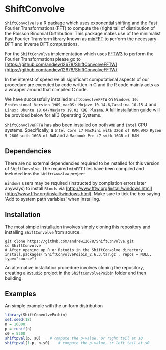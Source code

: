 # ShiftConvolve
`ShiftConvolve` is a R package which uses exponential shifting and the Fast Fourier Transformations (FFT) to compute the (right) tail of distribution of the Poisson Binomial Distribution. 
This package makes use of the minimalist Fast Fourier Transform library known as [minFFT](https://github.com/aimukhin/minfft) to perform the necessary DFT and Inverse DFT computations.

For the `ShiftConvolve` implementation which uses [FFTW3](http://www.fftw.org/) to perform the Fourier Transformations please go to [https://github.com/andrew12678/ShiftConvolveFFTW](https://github.com/andrew12678/ShiftConvolveFFTW).

In the interest of speed we all significant computational aspects of our procedure are executed by code written in C and the R code mainly acts as a wrapper around that compiled C code.

We have successfully installed `ShiftConvolveFFTW` on `Windows 10: Professional Version 1909`, `macOS: Mojave 10.14.6/Catalina 10.15.4` and `Linux: Ubuntu 18.04/Manjaro 19.02 KDE Plasma`. A full installation guide will be provided below for all 3 Operating Systems.

`ShiftConvolveFFTW` has also been installed on both `AMD` and `Intel` CPU systems. Specifically, a  `Intel Core i7 MacMini with 32GB of RAM`, `AMD Ryzen 5 2600 with 16GB of RAM` and a `Macbook Pro i7 with 16GB of RAM` 

## Dependencies

There are no external dependencies required to be installed for this version of `ShiftConvolve`. The required `minFFT` files have been compiled and included into the `ShiftConvolve` project.    

`Windows` users may be required (instructed by compilation errors later anyways) to install `Rtools` via [http://www.fftw.org/install/windows.html](http://www.fftw.org/install/windows.html). Make sure to tick the box saying 'Add to system path variables' when installing. 

## Installation

The most simple installation involves simply cloning this repository and installing `ShiftConvolve` from source. 

```console
git clone https://github.com/andrew12678/ShiftConvolve.git
cd ShiftConvolve
# After opening up R or Rstudio in the ShiftConvolve directory
install.packages('ShiftConvolvePoibin_2.6.3.tar.gz', repos = NULL, type="source")
```

An alternative installation procedure involves cloning the repository, creating a `RStudio` project in the `ShiftConvolvePoibin` folder and then building. 

## Examples

An simple example with the uniform distribution

```R
library(ShiftConvolvePoibin)
set.seed(18)
n = 10000
p = runif(n)
s0 = 5200
shiftpval(p, s0)	# compute the p-value, or right tail at s0
shiftpval(1-p, n-s0)	# compute the p-value, or left tail at s0
```
